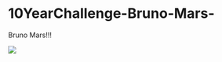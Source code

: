 # 10YearChallenge-Bruno-Mars-
Bruno Mars!!!

![](https://miro.medium.com/max/9448/1*hWStBOlL47dyR6uFfysk9Q.png)

